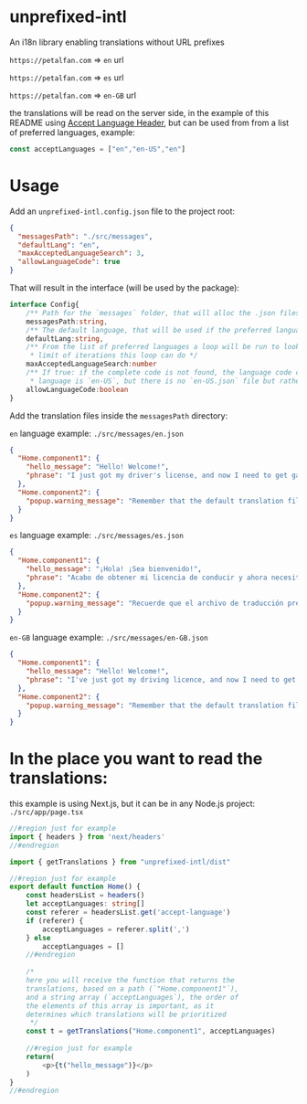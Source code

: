 # unprefixed-intl
An i18n library enabling translations without URL prefixes

`https://petalfan.com`  => `en` url

`https://petalfan.com`  => `es` url

`https://petalfan.com`  => `en-GB` url

the translations will be read on the server side, in the example of this README using [Accept Language Header](https://developer.mozilla.org/docs/Web/HTTP/Headers/Accept-Language), but can be used from from a list of preferred languages, example:
```typescript
const acceptLanguages = ["en","en-US","en"]
```

# Usage
Add an `unprefixed-intl.config.json` file to the project root:
```json
{
  "messagesPath": "./src/messages",
  "defaultLang": "en",
  "maxAcceptedLanguageSearch": 3,
  "allowLanguageCode": true
}
```

That will result in the interface (will be used by the package):
```typescript
interface Config{
    /** Path for the `messages` folder, that will alloc the .json files with the translations, (en-US.json, ...) */
    messagesPath:string,
    /** The default language, that will be used if the preferred language was not found */
    defaultLang:string,
    /** From the list of preferred languages a loop will be run to look for the best match available, this is the
     * limit of iterations this loop can do */
    maxAcceptedLanguageSearch:number
    /** If true: if the complete code is not found, the language code can be used instead, e.g. if the preferred
     * language is `en-US`, but there is no `en-US.json` file but rather a ` en.json`, it will be used */
    allowLanguageCode:boolean
}
```

Add the translation files inside the `messagesPath` directory:

`en` language example: `./src/messages/en.json`
```json
{
  "Home.component1": {
    "hello_message": "Hello! Welcome!",
    "phrase": "I just got my driver's license, and now I need to get gas for my truck. In the fall, I'll enroll in college, and I'll make sure to check the schedule of my favorite soccer team."
  },
  "Home.component2": {
    "popup.warning_message": "Remember that the default translation file, defined in `defaultLang`, must exist!"
  }
}
```
`es` language example: `./src/messages/es.json`
```json
{
  "Home.component1": {
    "hello_message": "¡Hola! ¡Sea bienvenido!",
    "phrase": "Acabo de obtener mi licencia de conducir y ahora necesito gasolina para mi camión. En el otoño, me inscribiré en la universidad y me aseguraré de consultar el calendario de mi equipo de fútbol favorito."
  },
  "Home.component2": {
    "popup.warning_message": "Recuerde que el archivo de traducción predeterminado, definido en `defaultLang`, ¡debe existir!"
  }
}
```
`en-GB` language example: `./src/messages/en-GB.json`
```json
{
  "Home.component1": {
    "hello_message": "Hello! Welcome!",
    "phrase": "I've just got my driving licence, and now I need to get petrol for my lorry. In the autumn, I'll enrol in university, and I'll make sure to check the timetable of my favourite football team."
  },
  "Home.component2": {
    "popup.warning_message": "Remember that the default translation file, defined in `defaultLang`, must exist!"
  }
}
```

# In the place you want to read the translations:
this example is using Next.js, but it can be in any Node.js project:
`./src/app/page.tsx`
```typescript jsx
//#region just for example
import { headers } from 'next/headers'
//#endregion

import { getTranslations } from "unprefixed-intl/dist"

//#region just for example
export default function Home() {
    const headersList = headers()
    let acceptLanguages: string[]
    const referer = headersList.get('accept-language')
    if (referer) {
        acceptLanguages = referer.split(',')
    } else
        acceptLanguages = []
    //#endregion
    
    /*
    here you will receive the function that returns the 
    translations, based on a path (`"Home.component1"`), 
    and a string array (`acceptLanguages`), the order of 
    the elements of this array is important, as it 
    determines which translations will be prioritized
     */
    const t = getTranslations("Home.component1", acceptLanguages)
    
    //#region just for example
    return(
        <p>{t("hello_message")}</p>
    )
}
//#endregion
```
